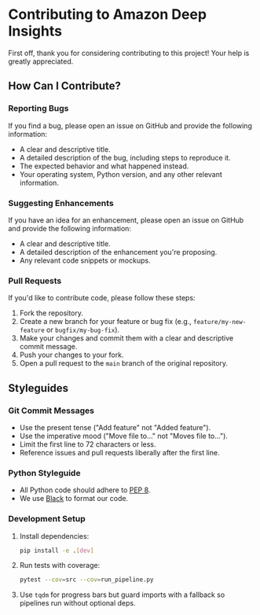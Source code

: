 # Contributing to Amazon Deep Insights

First off, thank you for considering contributing to this project! Your help is greatly appreciated.

## How Can I Contribute?

### Reporting Bugs

If you find a bug, please open an issue on GitHub and provide the following information:

*   A clear and descriptive title.
*   A detailed description of the bug, including steps to reproduce it.
*   The expected behavior and what happened instead.
*   Your operating system, Python version, and any other relevant information.

### Suggesting Enhancements

If you have an idea for an enhancement, please open an issue on GitHub and provide the following information:

*   A clear and descriptive title.
*   A detailed description of the enhancement you're proposing.
*   Any relevant code snippets or mockups.

### Pull Requests

If you'd like to contribute code, please follow these steps:

1.  Fork the repository.
2.  Create a new branch for your feature or bug fix (e.g., `feature/my-new-feature` or `bugfix/my-bug-fix`).
3.  Make your changes and commit them with a clear and descriptive commit message.
4.  Push your changes to your fork.
5.  Open a pull request to the `main` branch of the original repository.

## Styleguides

### Git Commit Messages

*   Use the present tense ("Add feature" not "Added feature").
*   Use the imperative mood ("Move file to..." not "Moves file to...").
*   Limit the first line to 72 characters or less.
*   Reference issues and pull requests liberally after the first line.

### Python Styleguide

*   All Python code should adhere to [PEP 8](https://www.python.org/dev/peps/pep-0008/).
*   We use [Black](https://github.com/psf/black) to format our code.

### Development Setup

1. Install dependencies:
   ```bash
   pip install -e .[dev]
   ```
2. Run tests with coverage:
   ```bash
   pytest --cov=src --cov=run_pipeline.py
   ```
3. Use `tqdm` for progress bars but guard imports with a fallback so pipelines run without optional deps.
